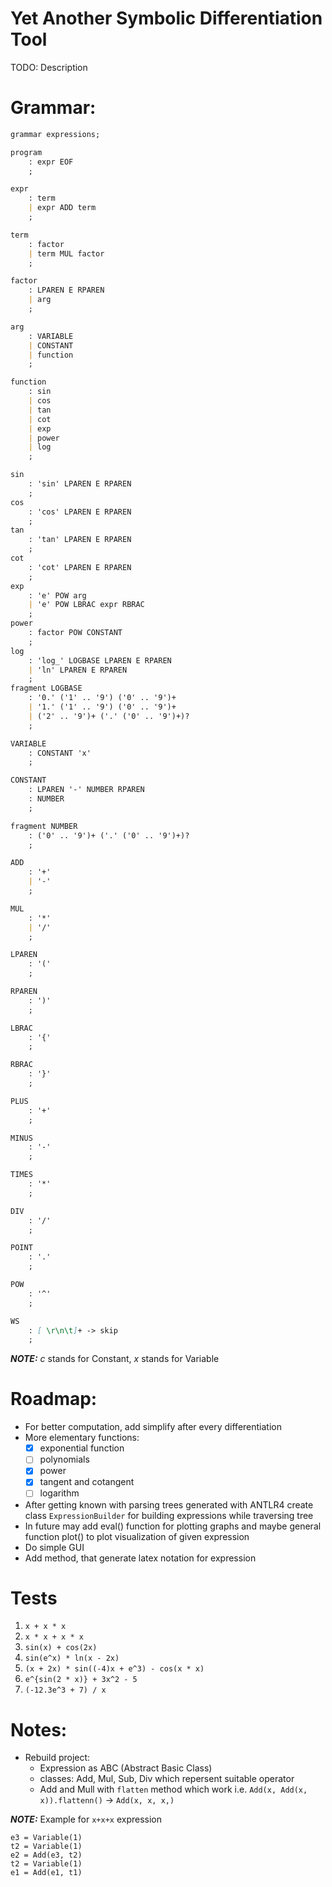 # Yet Another Symbolic Differentiation Tool
TODO: Description

# Grammar:
```md
grammar expressions;

program
    : expr EOF
    ;

expr
    : term
    | expr ADD term
    ;

term
    : factor
    | term MUL factor
    ;

factor
    : LPAREN E RPAREN
    | arg
    ;

arg
    : VARIABLE
    | CONSTANT
    | function
    ;

function
    : sin
    | cos
    | tan
    | cot
    | exp
    | power
    | log
    ;

sin
    : 'sin' LPAREN E RPAREN
    ;
cos
    : 'cos' LPAREN E RPAREN
    ;
tan
    : 'tan' LPAREN E RPAREN
    ;
cot
    : 'cot' LPAREN E RPAREN
    ;
exp
    : 'e' POW arg
    | 'e' POW LBRAC expr RBRAC
    ;
power
    : factor POW CONSTANT
    ;
log
    : 'log_' LOGBASE LPAREN E RPAREN
    | 'ln' LPAREN E RPAREN
    ;
fragment LOGBASE
    : '0.' ('1' .. '9') ('0' .. '9')+
    | '1.' ('1' .. '9') ('0' .. '9')+
    | ('2' .. '9')+ ('.' ('0' .. '9')+)?
    ;

VARIABLE
    : CONSTANT 'x'
    ;

CONSTANT
    : LPAREN '-' NUMBER RPAREN
    : NUMBER
    ;

fragment NUMBER
    : ('0' .. '9')+ ('.' ('0' .. '9')+)?
    ;

ADD
    : '+'
    | '-'
    ;

MUL
    : '*'
    | '/'
    ;

LPAREN
    : '('
    ;

RPAREN
    : ')'
    ;

LBRAC
    : '{'
    ;

RBRAC
    : '}'
    ;

PLUS
    : '+'
    ;

MINUS
    : '-'
    ;

TIMES
    : '*'
    ;

DIV
    : '/'
    ;

POINT
    : '.'
    ;

POW
    : '^'
    ;

WS
    : [ \r\n\t]+ -> skip
    ;

```

**_NOTE:_** *c* stands for Constant, *x* stands for Variable

# Roadmap:
* For better computation, add simplify after every differentiation
* More elementary functions:
  - [x] exponential function
  - [ ] polynomials
  - [x] power
  - [x] tangent and cotangent
  - [ ] logarithm
* After getting known with parsing trees generated with ANTLR4 create class `ExpressionBuilder` for building expressions while traversing tree
* In future may add eval() function for plotting graphs and maybe general function plot() to plot visualization of given expression
* Do simple GUI
* Add method, that generate latex notation for expression

# Tests
1. `x + x * x`
2. `x * x + x * x`
3. `sin(x) + cos(2x)`
4. `sin(e^x) * ln(x - 2x)`
5. `(x + 2x) * sin((-4)x + e^3) - cos(x * x)`
6. `e^{sin(2 * x)} + 3x^2 - 5`
7. `(-12.3e^3 + 7) / x`


# Notes:
* Rebuild project:
  - Expression as ABC (Abstract Basic Class)
  - classes: Add, Mul, Sub, Div which repersent suitable operator
  - Add and Mull with `flatten` method which work i.e. `Add(x, Add(x, x)).flattenn()` -> `Add(x, x, x,)`

**_NOTE:_** Example for `x+x+x` expression
```
e3 = Variable(1)
t2 = Variable(1)
e2 = Add(e3, t2)
t2 = Variable(1)
e1 = Add(e1, t1)
```
